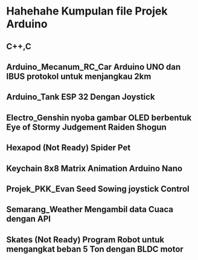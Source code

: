 # Hahehahe Kumpulan file Projek Arduino
C++,C
-
Arduino_Mecanum_RC_Car
Arduino UNO dan IBUS protokol untuk menjangkau 2km
-
Arduino_Tank
ESP 32 Dengan Joystick
-
Electro_Genshin
nyoba gambar OLED berbentuk Eye of Stormy Judgement Raiden Shogun
-
Hexapod (Not Ready)
Spider Pet
-
Keychain
8x8 Matrix Animation Arduino Nano
-
Projek_PKK_Evan
Seed Sowing joystick Control 
-
Semarang_Weather
Mengambil data Cuaca dengan API
-
Skates (Not Ready)
Program Robot untuk mengangkat beban 5 Ton dengan BLDC motor 
-
